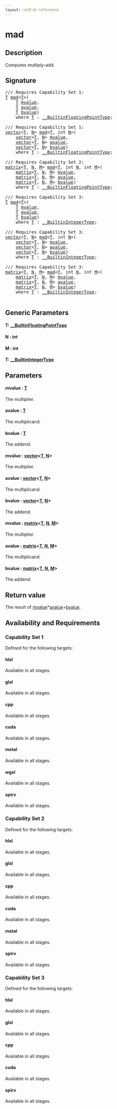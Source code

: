 ```yaml
---
layout: stdlib-reference
---
```


# mad

## Description

Computes multiply-add.



## Signature 

<pre>
/// Requires Capability Set 1:
<a href="mad.html#typeparam-T" class="code_type">T</a> <a href="mad.html">mad</a>&lt;<a href="mad.html#typeparam-T" class="code_type">T</a>&gt;(
    <a href="mad.html#typeparam-T" class="code_type">T</a> <a href="mad.html#decl-mvalue" class="code_param">mvalue</a>,
    <a href="mad.html#typeparam-T" class="code_type">T</a> <a href="mad.html#decl-avalue" class="code_param">avalue</a>,
    <a href="mad.html#typeparam-T" class="code_type">T</a> <a href="mad.html#decl-bvalue" class="code_param">bvalue</a>)
    <span class='code_keyword'>where</span> <a href="mad.html#typeparam-T" class="code_type">T</a> : <a href="../interfaces/0_builtinfloatingpointtype-029hm/index.html" class="code_type">__BuiltinFloatingPointType</a>;

/// Requires Capability Set 1:
<a href="../types/vector/index.html" class="code_type">vector</a>&lt;<a href="mad.html#typeparam-T" class="code_type">T</a>, <a href="mad.html#decl-N" class="code_var">N</a>&gt; <a href="mad.html">mad</a>&lt;<a href="mad.html#typeparam-T" class="code_type">T</a>, <span class="code_keyword">int</span> <a href="mad.html#decl-N" class="code_var">N</a>&gt;(
    <a href="../types/vector/index.html" class="code_type">vector</a>&lt;<a href="mad.html#typeparam-T" class="code_type">T</a>, <a href="mad.html#decl-N" class="code_var">N</a>&gt; <a href="mad.html#decl-mvalue" class="code_param">mvalue</a>,
    <a href="../types/vector/index.html" class="code_type">vector</a>&lt;<a href="mad.html#typeparam-T" class="code_type">T</a>, <a href="mad.html#decl-N" class="code_var">N</a>&gt; <a href="mad.html#decl-avalue" class="code_param">avalue</a>,
    <a href="../types/vector/index.html" class="code_type">vector</a>&lt;<a href="mad.html#typeparam-T" class="code_type">T</a>, <a href="mad.html#decl-N" class="code_var">N</a>&gt; <a href="mad.html#decl-bvalue" class="code_param">bvalue</a>)
    <span class='code_keyword'>where</span> <a href="mad.html#typeparam-T" class="code_type">T</a> : <a href="../interfaces/0_builtinfloatingpointtype-029hm/index.html" class="code_type">__BuiltinFloatingPointType</a>;

/// Requires Capability Set 2:
<a href="../types/matrix/index.html" class="code_type">matrix</a>&lt;<a href="mad.html#typeparam-T" class="code_type">T</a>, <a href="mad.html#decl-N" class="code_var">N</a>, <a href="mad.html#decl-M" class="code_var">M</a>&gt; <a href="mad.html">mad</a>&lt;<a href="mad.html#typeparam-T" class="code_type">T</a>, <span class="code_keyword">int</span> <a href="mad.html#decl-N" class="code_var">N</a>, <span class="code_keyword">int</span> <a href="mad.html#decl-M" class="code_var">M</a>&gt;(
    <a href="../types/matrix/index.html" class="code_type">matrix</a>&lt;<a href="mad.html#typeparam-T" class="code_type">T</a>, <a href="mad.html#decl-N" class="code_var">N</a>, <a href="mad.html#decl-M" class="code_var">M</a>&gt; <a href="mad.html#decl-mvalue" class="code_param">mvalue</a>,
    <a href="../types/matrix/index.html" class="code_type">matrix</a>&lt;<a href="mad.html#typeparam-T" class="code_type">T</a>, <a href="mad.html#decl-N" class="code_var">N</a>, <a href="mad.html#decl-M" class="code_var">M</a>&gt; <a href="mad.html#decl-avalue" class="code_param">avalue</a>,
    <a href="../types/matrix/index.html" class="code_type">matrix</a>&lt;<a href="mad.html#typeparam-T" class="code_type">T</a>, <a href="mad.html#decl-N" class="code_var">N</a>, <a href="mad.html#decl-M" class="code_var">M</a>&gt; <a href="mad.html#decl-bvalue" class="code_param">bvalue</a>)
    <span class='code_keyword'>where</span> <a href="mad.html#typeparam-T" class="code_type">T</a> : <a href="../interfaces/0_builtinfloatingpointtype-029hm/index.html" class="code_type">__BuiltinFloatingPointType</a>;

/// Requires Capability Set 3:
<a href="mad.html#typeparam-T" class="code_type">T</a> <a href="mad.html">mad</a>&lt;<a href="mad.html#typeparam-T" class="code_type">T</a>&gt;(
    <a href="mad.html#typeparam-T" class="code_type">T</a> <a href="mad.html#decl-mvalue" class="code_param">mvalue</a>,
    <a href="mad.html#typeparam-T" class="code_type">T</a> <a href="mad.html#decl-avalue" class="code_param">avalue</a>,
    <a href="mad.html#typeparam-T" class="code_type">T</a> <a href="mad.html#decl-bvalue" class="code_param">bvalue</a>)
    <span class='code_keyword'>where</span> <a href="mad.html#typeparam-T" class="code_type">T</a> : <a href="../interfaces/0_builtinintegertype-029g/index.html" class="code_type">__BuiltinIntegerType</a>;

/// Requires Capability Set 3:
<a href="../types/vector/index.html" class="code_type">vector</a>&lt;<a href="mad.html#typeparam-T" class="code_type">T</a>, <a href="mad.html#decl-N" class="code_var">N</a>&gt; <a href="mad.html">mad</a>&lt;<a href="mad.html#typeparam-T" class="code_type">T</a>, <span class="code_keyword">int</span> <a href="mad.html#decl-N" class="code_var">N</a>&gt;(
    <a href="../types/vector/index.html" class="code_type">vector</a>&lt;<a href="mad.html#typeparam-T" class="code_type">T</a>, <a href="mad.html#decl-N" class="code_var">N</a>&gt; <a href="mad.html#decl-mvalue" class="code_param">mvalue</a>,
    <a href="../types/vector/index.html" class="code_type">vector</a>&lt;<a href="mad.html#typeparam-T" class="code_type">T</a>, <a href="mad.html#decl-N" class="code_var">N</a>&gt; <a href="mad.html#decl-avalue" class="code_param">avalue</a>,
    <a href="../types/vector/index.html" class="code_type">vector</a>&lt;<a href="mad.html#typeparam-T" class="code_type">T</a>, <a href="mad.html#decl-N" class="code_var">N</a>&gt; <a href="mad.html#decl-bvalue" class="code_param">bvalue</a>)
    <span class='code_keyword'>where</span> <a href="mad.html#typeparam-T" class="code_type">T</a> : <a href="../interfaces/0_builtinintegertype-029g/index.html" class="code_type">__BuiltinIntegerType</a>;

/// Requires Capability Set 3:
<a href="../types/matrix/index.html" class="code_type">matrix</a>&lt;<a href="mad.html#typeparam-T" class="code_type">T</a>, <a href="mad.html#decl-N" class="code_var">N</a>, <a href="mad.html#decl-M" class="code_var">M</a>&gt; <a href="mad.html">mad</a>&lt;<a href="mad.html#typeparam-T" class="code_type">T</a>, <span class="code_keyword">int</span> <a href="mad.html#decl-N" class="code_var">N</a>, <span class="code_keyword">int</span> <a href="mad.html#decl-M" class="code_var">M</a>&gt;(
    <a href="../types/matrix/index.html" class="code_type">matrix</a>&lt;<a href="mad.html#typeparam-T" class="code_type">T</a>, <a href="mad.html#decl-N" class="code_var">N</a>, <a href="mad.html#decl-M" class="code_var">M</a>&gt; <a href="mad.html#decl-mvalue" class="code_param">mvalue</a>,
    <a href="../types/matrix/index.html" class="code_type">matrix</a>&lt;<a href="mad.html#typeparam-T" class="code_type">T</a>, <a href="mad.html#decl-N" class="code_var">N</a>, <a href="mad.html#decl-M" class="code_var">M</a>&gt; <a href="mad.html#decl-avalue" class="code_param">avalue</a>,
    <a href="../types/matrix/index.html" class="code_type">matrix</a>&lt;<a href="mad.html#typeparam-T" class="code_type">T</a>, <a href="mad.html#decl-N" class="code_var">N</a>, <a href="mad.html#decl-M" class="code_var">M</a>&gt; <a href="mad.html#decl-bvalue" class="code_param">bvalue</a>)
    <span class='code_keyword'>where</span> <a href="mad.html#typeparam-T" class="code_type">T</a> : <a href="../interfaces/0_builtinintegertype-029g/index.html" class="code_type">__BuiltinIntegerType</a>;

</pre>

## Generic Parameters

####  <a id="typeparam-T"></a>T: [\_\_BuiltinFloatingPointType](../interfaces/0_builtinfloatingpointtype-029hm/index.html)
####  <a id="decl-N"></a>N  : int
####  <a id="decl-M"></a>M  : int
####  <a id="typeparam-T"></a>T: [\_\_BuiltinIntegerType](../interfaces/0_builtinintegertype-029g/index.html)

## Parameters

####  <a id="decl-mvalue"></a>mvalue  : [T](mad.html#typeparam-T)
The multiplier.

####  <a id="decl-avalue"></a>avalue  : [T](mad.html#typeparam-T)
The multiplicand.

####  <a id="decl-bvalue"></a>bvalue  : [T](mad.html#typeparam-T)
The addend.

####  <a id="decl-mvalue"></a>mvalue  : [vector](../types/vector/index.html)\<[T](../types/vector/index.html#typeparam-T), [N](../types/vector/index.html#decl-N)\>
The multiplier.

####  <a id="decl-avalue"></a>avalue  : [vector](../types/vector/index.html)\<[T](../types/vector/index.html#typeparam-T), [N](../types/vector/index.html#decl-N)\>
The multiplicand.

####  <a id="decl-bvalue"></a>bvalue  : [vector](../types/vector/index.html)\<[T](../types/vector/index.html#typeparam-T), [N](../types/vector/index.html#decl-N)\>
The addend.

####  <a id="decl-mvalue"></a>mvalue  : [matrix](../types/matrix/index.html)\<[T](../types/matrix/t-0.html), [N](../types/matrix/index.html#decl-N), [M](../types/matrix/index.html#decl-M)\>
The multiplier.

####  <a id="decl-avalue"></a>avalue  : [matrix](../types/matrix/index.html)\<[T](../types/matrix/t-0.html), [N](../types/matrix/index.html#decl-N), [M](../types/matrix/index.html#decl-M)\>
The multiplicand.

####  <a id="decl-bvalue"></a>bvalue  : [matrix](../types/matrix/index.html)\<[T](../types/matrix/t-0.html), [N](../types/matrix/index.html#decl-N), [M](../types/matrix/index.html#decl-M)\>
The addend.


## Return value
The result of <span class='code'><a href="mad.html#decl-mvalue" class="code_param">mvalue</a>*<a href="mad.html#decl-avalue" class="code_param">avalue</a>+<a href="mad.html#decl-bvalue" class="code_param">bvalue</a></span>.


## Availability and Requirements

### Capability Set 1

Defined for the following targets:

#### hlsl
Available in all stages.

#### glsl
Available in all stages.

#### cpp
Available in all stages.

#### cuda
Available in all stages.

#### metal
Available in all stages.

#### wgsl
Available in all stages.

#### spirv
Available in all stages.


### Capability Set 2

Defined for the following targets:

#### hlsl
Available in all stages.

#### glsl
Available in all stages.

#### cpp
Available in all stages.

#### cuda
Available in all stages.

#### metal
Available in all stages.

#### spirv
Available in all stages.


### Capability Set 3

Defined for the following targets:

#### hlsl
Available in all stages.

#### glsl
Available in all stages.

#### cpp
Available in all stages.

#### cuda
Available in all stages.

#### spirv
Available in all stages.




